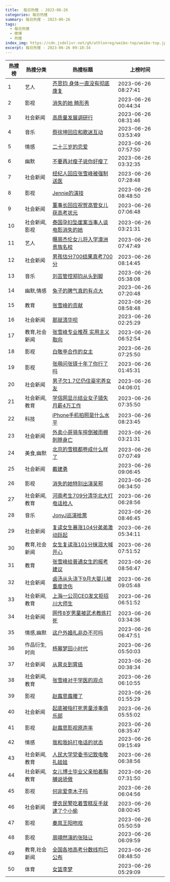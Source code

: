 ```yaml
---
title:  每日热搜 - 2023-06-26
categories: 每日热搜
summary: 每日热搜 - 2023-06-26
tags:
  - 每日热搜
  - 微博
  - 热搜
index_img: https://cdn.jsdelivr.net/gh/athlonreg/weibo-top/weibo-top.jpeg
excerpt: 每日热搜 - 2023-06-26 09:18:34
---
```


| 热搜榜 | 热搜分类 | 热搜标题 | 上榜时间 |
| --- | --- | --- | --- |
| 1 | 艺人 | [齐思钧 身体一直没有彻底康复](https://s.weibo.com/weibo%3Fq%3D%2523%E9%BD%90%E6%80%9D%E9%92%A7%20%E8%BA%AB%E4%BD%93%E4%B8%80%E7%9B%B4%E6%B2%A1%E6%9C%89%E5%BD%BB%E5%BA%95%E5%BA%B7%E5%A4%8D%2523) | 2023-06-26 08:27:41 | 
| 2 | 影视 | [消失的她 畸形秀](https://s.weibo.com/weibo%3Fq%3D%2523%E6%B6%88%E5%A4%B1%E7%9A%84%E5%A5%B9%20%E7%95%B8%E5%BD%A2%E7%A7%80%2523) | 2023-06-26 00:44:34 | 
| 3 | 社会新闻 | [高质量发展调研行](https://s.weibo.com/weibo%3Fq%3D%2523%E9%AB%98%E8%B4%A8%E9%87%8F%E5%8F%91%E5%B1%95%E8%B0%83%E7%A0%94%E8%A1%8C%2523) | 2023-06-26 08:31:46 | 
| 4 | 音乐 | [蔡徐坤回应和歌迷互动](https://s.weibo.com/weibo%3Fq%3D%2523%E8%94%A1%E5%BE%90%E5%9D%A4%E5%9B%9E%E5%BA%94%E5%92%8C%E6%AD%8C%E8%BF%B7%E4%BA%92%E5%8A%A8%2523) | 2023-06-26 03:53:49 | 
| 5 | 情感 | [二十三岁的恋爱](https://s.weibo.com/weibo%3Fq%3D%2523%E4%BA%8C%E5%8D%81%E4%B8%89%E5%B2%81%E7%9A%84%E6%81%8B%E7%88%B1%2523) | 2023-06-26 07:57:50 | 
| 6 | 幽默 | [不要再对瘦子说你好瘦了](https://s.weibo.com/weibo%3Fq%3D%2523%E4%B8%8D%E8%A6%81%E5%86%8D%E5%AF%B9%E7%98%A6%E5%AD%90%E8%AF%B4%E4%BD%A0%E5%A5%BD%E7%98%A6%E4%BA%86%2523) | 2023-06-26 03:32:35 | 
| 7 | 社会新闻 | [经纪人回应张雪峰被强制送医](https://s.weibo.com/weibo%3Fq%3D%2523%E7%BB%8F%E7%BA%AA%E4%BA%BA%E5%9B%9E%E5%BA%94%E5%BC%A0%E9%9B%AA%E5%B3%B0%E8%A2%AB%E5%BC%BA%E5%88%B6%E9%80%81%E5%8C%BB%2523) | 2023-06-26 07:28:48 | 
| 8 | 影视 | [Jennie的演技](https://s.weibo.com/weibo%3Fq%3D%2523Jennie%E7%9A%84%E6%BC%94%E6%8A%80%2523) | 2023-06-26 08:48:50 | 
| 9 | 社会新闻 | [董事长回应祝贺高管女儿获高考状元](https://s.weibo.com/weibo%3Fq%3D%2523%E8%91%A3%E4%BA%8B%E9%95%BF%E5%9B%9E%E5%BA%94%E7%A5%9D%E8%B4%BA%E9%AB%98%E7%AE%A1%E5%A5%B3%E5%84%BF%E8%8E%B7%E9%AB%98%E8%80%83%E7%8A%B6%E5%85%83%2523) | 2023-06-26 07:06:48 | 
| 10 | 社会新闻,影视 | [泰国孕妇坠崖案当事人谈电影消失的她](https://s.weibo.com/weibo%3Fq%3D%2523%E6%B3%B0%E5%9B%BD%E5%AD%95%E5%A6%87%E5%9D%A0%E5%B4%96%E6%A1%88%E5%BD%93%E4%BA%8B%E4%BA%BA%E8%B0%88%E7%94%B5%E5%BD%B1%E6%B6%88%E5%A4%B1%E7%9A%84%E5%A5%B9%2523) | 2023-06-26 03:21:31 | 
| 11 | 艺人 | [曝周杰伦女儿将入学澳洲贵族名校](https://s.weibo.com/weibo%3Fq%3D%2523%E6%9B%9D%E5%91%A8%E6%9D%B0%E4%BC%A6%E5%A5%B3%E5%84%BF%E5%B0%86%E5%85%A5%E5%AD%A6%E6%BE%B3%E6%B4%B2%E8%B4%B5%E6%97%8F%E5%90%8D%E6%A0%A1%2523) | 2023-06-26 07:47:49 | 
| 12 | 社会新闻 | [男孩估分700结果真考700分](https://s.weibo.com/weibo%3Fq%3D%2523%E7%94%B7%E5%AD%A9%E4%BC%B0%E5%88%86700%E7%BB%93%E6%9E%9C%E7%9C%9F%E8%80%83700%E5%88%86%2523) | 2023-06-26 08:14:45 | 
| 13 | 音乐 | [刘芸管控郑钧从头到脚](https://s.weibo.com/weibo%3Fq%3D%2523%E5%88%98%E8%8A%B8%E7%AE%A1%E6%8E%A7%E9%83%91%E9%92%A7%E4%BB%8E%E5%A4%B4%E5%88%B0%E8%84%9A%2523) | 2023-06-26 05:38:08 | 
| 14 | 幽默,情感 | [兔子的脾气真的有点大](https://s.weibo.com/weibo%3Fq%3D%2523%E5%85%94%E5%AD%90%E7%9A%84%E8%84%BE%E6%B0%94%E7%9C%9F%E7%9A%84%E6%9C%89%E7%82%B9%E5%A4%A7%2523) | 2023-06-26 07:20:48 | 
| 15 | 教育 | [张雪峰的贡献](https://s.weibo.com/weibo%3Fq%3D%2523%E5%BC%A0%E9%9B%AA%E5%B3%B0%E7%9A%84%E8%B4%A1%E7%8C%AE%2523) | 2023-06-26 08:58:48 | 
| 16 | 社会新闻 | [那就清华呗](https://s.weibo.com/weibo%3Fq%3D%2523%E9%82%A3%E5%B0%B1%E6%B8%85%E5%8D%8E%E5%91%97%2523) | 2023-06-26 02:25:29 | 
| 17 | 教育,社会新闻 | [张雪峰专业推荐 实用主义取向](https://s.weibo.com/weibo%3Fq%3D%2523%E5%BC%A0%E9%9B%AA%E5%B3%B0%E4%B8%93%E4%B8%9A%E6%8E%A8%E8%8D%90%20%E5%AE%9E%E7%94%A8%E4%B8%BB%E4%B9%89%E5%8F%96%E5%90%91%2523) | 2023-06-26 06:52:54 | 
| 18 | 影视 | [白敬亭合作的女主](https://s.weibo.com/weibo%3Fq%3D%2523%E7%99%BD%E6%95%AC%E4%BA%AD%E5%90%88%E4%BD%9C%E7%9A%84%E5%A5%B3%E4%B8%BB%2523) | 2023-06-26 07:25:50 | 
| 19 | 影视 | [张萌问张铎十年了你行了吗](https://s.weibo.com/weibo%3Fq%3D%2523%E5%BC%A0%E8%90%8C%E9%97%AE%E5%BC%A0%E9%93%8E%E5%8D%81%E5%B9%B4%E4%BA%86%E4%BD%A0%E8%A1%8C%E4%BA%86%E5%90%97%2523) | 2023-06-26 01:45:31 | 
| 20 | 社会新闻 | [男子欠1.7亿仍住豪宅养女友](https://s.weibo.com/weibo%3Fq%3D%2523%E7%94%B7%E5%AD%90%E6%AC%A01.7%E4%BA%BF%E4%BB%8D%E4%BD%8F%E8%B1%AA%E5%AE%85%E5%85%BB%E5%A5%B3%E5%8F%8B%2523) | 2023-06-26 04:06:01 | 
| 21 | 社会新闻,教育 | [学信网显示结业女子错失月薪4万工作](https://s.weibo.com/weibo%3Fq%3D%2523%E5%AD%A6%E4%BF%A1%E7%BD%91%E6%98%BE%E7%A4%BA%E7%BB%93%E4%B8%9A%E5%A5%B3%E5%AD%90%E9%94%99%E5%A4%B1%E6%9C%88%E8%96%AA4%E4%B8%87%E5%B7%A5%E4%BD%9C%2523) | 2023-06-26 07:35:50 | 
| 22 | 科技 | [iPhone手机拍照是什么水平](https://s.weibo.com/weibo%3Fq%3D%2523iPhone%E6%89%8B%E6%9C%BA%E6%8B%8D%E7%85%A7%E6%98%AF%E4%BB%80%E4%B9%88%E6%B0%B4%E5%B9%B3%2523) | 2023-06-26 08:23:45 | 
| 23 | 社会新闻 | [外卖小哥骑车摔倒被雨棚刺脖身亡](https://s.weibo.com/weibo%3Fq%3D%2523%E5%A4%96%E5%8D%96%E5%B0%8F%E5%93%A5%E9%AA%91%E8%BD%A6%E6%91%94%E5%80%92%E8%A2%AB%E9%9B%A8%E6%A3%9A%E5%88%BA%E8%84%96%E8%BA%AB%E4%BA%A1%2523) | 2023-06-26 03:21:31 | 
| 24 | 美食,幽默 | [北京的雪糕都卷成什么样了](https://s.weibo.com/weibo%3Fq%3D%2523%E5%8C%97%E4%BA%AC%E7%9A%84%E9%9B%AA%E7%B3%95%E9%83%BD%E5%8D%B7%E6%88%90%E4%BB%80%E4%B9%88%E6%A0%B7%E4%BA%86%2523) | 2023-06-26 07:07:49 | 
| 25 | 社会新闻 | [戴建勇](https://s.weibo.com/weibo%3Fq%3D%2523%E6%88%B4%E5%BB%BA%E5%8B%87%2523) | 2023-06-26 09:06:45 | 
| 26 | 影视 | [消失的她特别出演吴邪](https://s.weibo.com/weibo%3Fq%3D%2523%E6%B6%88%E5%A4%B1%E7%9A%84%E5%A5%B9%E7%89%B9%E5%88%AB%E5%87%BA%E6%BC%94%E5%90%B4%E9%82%AA%2523) | 2023-06-26 06:34:50 | 
| 27 | 社会新闻,教育 | [河南考生709分清华北大打电话抢人](https://s.weibo.com/weibo%3Fq%3D%2523%E6%B2%B3%E5%8D%97%E8%80%83%E7%94%9F709%E5%88%86%E6%B8%85%E5%8D%8E%E5%8C%97%E5%A4%A7%E6%89%93%E7%94%B5%E8%AF%9D%E6%8A%A2%E4%BA%BA%2523) | 2023-06-26 06:28:56 | 
| 28 | 音乐 | [JonyJ巡演抢票](https://s.weibo.com/weibo%3Fq%3D%2523JonyJ%E5%B7%A1%E6%BC%94%E6%8A%A2%E7%A5%A8%2523) | 2023-06-26 08:46:45 | 
| 29 | 社会新闻 | [复读女生暴涨104分弟弟激动跃起](https://s.weibo.com/weibo%3Fq%3D%2523%E5%A4%8D%E8%AF%BB%E5%A5%B3%E7%94%9F%E6%9A%B4%E6%B6%A8104%E5%88%86%E5%BC%9F%E5%BC%9F%E6%BF%80%E5%8A%A8%E8%B7%83%E8%B5%B7%2523) | 2023-06-26 05:34:11 | 
| 30 | 教育,社会新闻 | [女生复读涨101分抹泪大喊开心](https://s.weibo.com/weibo%3Fq%3D%2523%E5%A5%B3%E7%94%9F%E5%A4%8D%E8%AF%BB%E6%B6%A8101%E5%88%86%E6%8A%B9%E6%B3%AA%E5%A4%A7%E5%96%8A%E5%BC%80%E5%BF%83%2523) | 2023-06-26 07:51:52 | 
| 31 | 教育 | [张雪峰给普通女生的报考建议](https://s.weibo.com/weibo%3Fq%3D%2523%E5%BC%A0%E9%9B%AA%E5%B3%B0%E7%BB%99%E6%99%AE%E9%80%9A%E5%A5%B3%E7%94%9F%E7%9A%84%E6%8A%A5%E8%80%83%E5%BB%BA%E8%AE%AE%2523) | 2023-06-26 08:56:47 | 
| 32 | 社会新闻 | [卤汤从头浇下9月大婴儿被重度烫伤](https://s.weibo.com/weibo%3Fq%3D%2523%E5%8D%A4%E6%B1%A4%E4%BB%8E%E5%A4%B4%E6%B5%87%E4%B8%8B9%E6%9C%88%E5%A4%A7%E5%A9%B4%E5%84%BF%E8%A2%AB%E9%87%8D%E5%BA%A6%E7%83%AB%E4%BC%A4%2523) | 2023-06-26 09:05:48 | 
| 33 | 社会新闻,教育 | [上海一公司CEO发文拒招川大师生](https://s.weibo.com/weibo%3Fq%3D%2523%E4%B8%8A%E6%B5%B7%E4%B8%80%E5%85%AC%E5%8F%B8CEO%E5%8F%91%E6%96%87%E6%8B%92%E6%8B%9B%E5%B7%9D%E5%A4%A7%E5%B8%88%E7%94%9F%2523) | 2023-06-26 06:51:52 | 
| 34 | 社会新闻 | [网传8岁男童被武术教练打死](https://s.weibo.com/weibo%3Fq%3D%2523%E7%BD%91%E4%BC%A08%E5%B2%81%E7%94%B7%E7%AB%A5%E8%A2%AB%E6%AD%A6%E6%9C%AF%E6%95%99%E7%BB%83%E6%89%93%E6%AD%BB%2523) | 2023-06-26 03:34:36 | 
| 35 | 情感,幽默 | [这户外婚礼非办不可吗](https://s.weibo.com/weibo%3Fq%3D%2523%E8%BF%99%E6%88%B7%E5%A4%96%E5%A9%9A%E7%A4%BC%E9%9D%9E%E5%8A%9E%E4%B8%8D%E5%8F%AF%E5%90%97%2523) | 2023-06-26 06:47:51 | 
| 36 | 作品衍生,时尚 | [杨幂梦回小时代](https://s.weibo.com/weibo%3Fq%3D%2523%E6%9D%A8%E5%B9%82%E6%A2%A6%E5%9B%9E%E5%B0%8F%E6%97%B6%E4%BB%A3%2523) | 2023-06-26 05:50:03 | 
| 37 | 社会新闻 | [从胃炎到胃癌](https://s.weibo.com/weibo%3Fq%3D%2523%E4%BB%8E%E8%83%83%E7%82%8E%E5%88%B0%E8%83%83%E7%99%8C%2523) | 2023-06-26 00:38:34 | 
| 38 | 社会新闻,教育 | [张雪峰对于学医的观点](https://s.weibo.com/weibo%3Fq%3D%2523%E5%BC%A0%E9%9B%AA%E5%B3%B0%E5%AF%B9%E4%BA%8E%E5%AD%A6%E5%8C%BB%E7%9A%84%E8%A7%82%E7%82%B9%2523) | 2023-06-26 06:10:55 | 
| 39 | 影视 | [赵露思露腰了](https://s.weibo.com/weibo%3Fq%3D%2523%E8%B5%B5%E9%9C%B2%E6%80%9D%E9%9C%B2%E8%85%B0%E4%BA%86%2523) | 2023-06-26 01:55:29 | 
| 40 | 社会新闻 | [起底被指打死男童涉事俱乐部](https://s.weibo.com/weibo%3Fq%3D%2523%E8%B5%B7%E5%BA%95%E8%A2%AB%E6%8C%87%E6%89%93%E6%AD%BB%E7%94%B7%E7%AB%A5%E6%B6%89%E4%BA%8B%E4%BF%B1%E4%B9%90%E9%83%A8%2523) | 2023-06-26 05:55:02 | 
| 41 | 影视 | [赵露思影视原声率](https://s.weibo.com/weibo%3Fq%3D%2523%E8%B5%B5%E9%9C%B2%E6%80%9D%E5%BD%B1%E8%A7%86%E5%8E%9F%E5%A3%B0%E7%8E%87%2523) | 2023-06-26 08:35:47 | 
| 42 | 情感 | [我和我妈打电话的状态](https://s.weibo.com/weibo%3Fq%3D%2523%E6%88%91%E5%92%8C%E6%88%91%E5%A6%88%E6%89%93%E7%94%B5%E8%AF%9D%E7%9A%84%E7%8A%B6%E6%80%81%2523) | 2023-06-26 09:15:49 | 
| 43 | 社会新闻,教育 | [人民大学党委书记致电敬礼娃娃](https://s.weibo.com/weibo%3Fq%3D%2523%E4%BA%BA%E6%B0%91%E5%A4%A7%E5%AD%A6%E5%85%9A%E5%A7%94%E4%B9%A6%E8%AE%B0%E8%87%B4%E7%94%B5%E6%95%AC%E7%A4%BC%E5%A8%83%E5%A8%83%2523) | 2023-06-26 06:38:56 | 
| 44 | 社会新闻,教育 | [女儿博士毕业父亲拍着胸脯说骄傲](https://s.weibo.com/weibo%3Fq%3D%2523%E5%A5%B3%E5%84%BF%E5%8D%9A%E5%A3%AB%E6%AF%95%E4%B8%9A%E7%88%B6%E4%BA%B2%E6%8B%8D%E7%9D%80%E8%83%B8%E8%84%AF%E8%AF%B4%E9%AA%84%E5%82%B2%2523) | 2023-06-26 07:31:50 | 
| 45 | 影视 | [何非爱李木子吗](https://s.weibo.com/weibo%3Fq%3D%2523%E4%BD%95%E9%9D%9E%E7%88%B1%E6%9D%8E%E6%9C%A8%E5%AD%90%E5%90%97%2523) | 2023-06-26 06:04:56 | 
| 46 | 社会新闻 | [便衣民警吃着雪糕反手就逮了个小偷](https://s.weibo.com/weibo%3Fq%3D%2523%E4%BE%BF%E8%A1%A3%E6%B0%91%E8%AD%A6%E5%90%83%E7%9D%80%E9%9B%AA%E7%B3%95%E5%8F%8D%E6%89%8B%E5%B0%B1%E9%80%AE%E4%BA%86%E4%B8%AA%E5%B0%8F%E5%81%B7%2523) | 2023-06-26 08:00:45 | 
| 47 | 影视 | [秦岚王阳吻戏](https://s.weibo.com/weibo%3Fq%3D%2523%E7%A7%A6%E5%B2%9A%E7%8E%8B%E9%98%B3%E5%90%BB%E6%88%8F%2523) | 2023-06-26 05:50:59 | 
| 48 | 影视 | [周翊然演的张陆让](https://s.weibo.com/weibo%3Fq%3D%2523%E5%91%A8%E7%BF%8A%E7%84%B6%E6%BC%94%E7%9A%84%E5%BC%A0%E9%99%86%E8%AE%A9%2523) | 2023-06-26 06:09:59 | 
| 49 | 教育,社会新闻 | [全国各地高考分数线均已公布](https://s.weibo.com/weibo%3Fq%3D%2523%E5%85%A8%E5%9B%BD%E5%90%84%E5%9C%B0%E9%AB%98%E8%80%83%E5%88%86%E6%95%B0%E7%BA%BF%E5%9D%87%E5%B7%B2%E5%85%AC%E5%B8%83%2523) | 2023-06-26 08:48:50 | 
| 50 | 体育 | [女篮李梦](https://s.weibo.com/weibo%3Fq%3D%2523%E5%A5%B3%E7%AF%AE%E6%9D%8E%E6%A2%A6%2523) | 2023-06-26 05:29:09 | 
